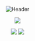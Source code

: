 <div align="center">


![Header](https://capsule-render.vercel.app/api?type=waving&color=gradient&customColorList=24,30,45&height=200&section=header&text=Spark%20The%20Future&fontSize=65&animation=fadeIn&fontColor=FFFFFF&fontAlignY=35&desc=Innovate.%20Inspire.%20Impact.&descSize=25&descAlignY=55)

<div align="center">
  <img src="https://readme-typing-svg.herokuapp.com/?lines=🌐+Visit:+Sparkthefuture.in+🌐;&font=Fira%20Code&center=true&width=380&height=50&color=4FB3FF&vCenter=true&size=20&pause=800&background=0D1117&multiline=true&duration=3000&stroke=FFFFFF&strokeWidth=1">
</div>


<a href="https://sparkthefuture.in"><img src="https://img.shields.io/badge/Website-sparkthefuture.in-4285F4?style=for-the-badge&logo=google-chrome&logoColor=white"/></a>
<a href="mailto:sparkthefuture.in@gmail.com"><img src="https://img.shields.io/badge/Email-0078D4?style=for-the-badge&logo=microsoft-outlook&logoColor=white"/></a>


